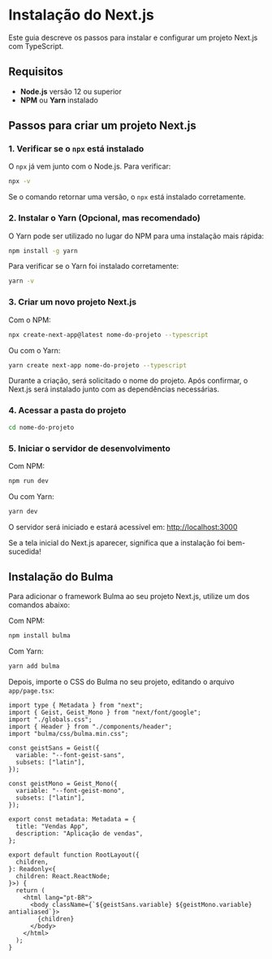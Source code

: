 # Instalação do Next.js

Este guia descreve os passos para instalar e configurar um projeto Next.js com TypeScript.

## Requisitos
- **Node.js** versão 12 ou superior
- **NPM** ou **Yarn** instalado

## Passos para criar um projeto Next.js

### 1. Verificar se o `npx` está instalado
O `npx` já vem junto com o Node.js. Para verificar:
```sh
npx -v
```
Se o comando retornar uma versão, o `npx` está instalado corretamente.

### 2. Instalar o Yarn (Opcional, mas recomendado)
O Yarn pode ser utilizado no lugar do NPM para uma instalação mais rápida:
```sh
npm install -g yarn
```
Para verificar se o Yarn foi instalado corretamente:
```sh
yarn -v
```

### 3. Criar um novo projeto Next.js
Com o NPM:
```sh
npx create-next-app@latest nome-do-projeto --typescript
```
Ou com o Yarn:
```sh
yarn create next-app nome-do-projeto --typescript
```

Durante a criação, será solicitado o nome do projeto. Após confirmar, o Next.js será instalado junto com as dependências necessárias.

### 4. Acessar a pasta do projeto
```sh
cd nome-do-projeto
```

### 5. Iniciar o servidor de desenvolvimento
Com NPM:
```sh
npm run dev
```
Ou com Yarn:
```sh
yarn dev
```

O servidor será iniciado e estará acessível em: [http://localhost:3000](http://localhost:3000)

Se a tela inicial do Next.js aparecer, significa que a instalação foi bem-sucedida!

## Instalação do Bulma
Para adicionar o framework Bulma ao seu projeto Next.js, utilize um dos comandos abaixo:

Com NPM:
```sh
npm install bulma
```

Com Yarn:
```sh
yarn add bulma
```

Depois, importe o CSS do Bulma no seu projeto, editando o arquivo `app/page.tsx`:

```tsx
import type { Metadata } from "next";
import { Geist, Geist_Mono } from "next/font/google";
import "./globals.css";
import { Header } from "./components/header";
import "bulma/css/bulma.min.css";

const geistSans = Geist({
  variable: "--font-geist-sans",
  subsets: ["latin"],
});

const geistMono = Geist_Mono({
  variable: "--font-geist-mono",
  subsets: ["latin"],
});

export const metadata: Metadata = {
  title: "Vendas App",
  description: "Aplicação de vendas",
};

export default function RootLayout({
  children,
}: Readonly<{
  children: React.ReactNode;
}>) {
  return (
    <html lang="pt-BR">
      <body className={`${geistSans.variable} ${geistMono.variable} antialiased`}>
        {children}
      </body>
    </html>
  );
}

```

